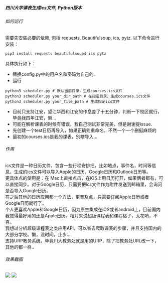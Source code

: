 ##### 四川大学课表生成ics文件, Python版本
###### 如何运行
需要先安装必要的依赖, 包括 requests, Beautifulsoup, ics, pytz.
以下命令进行安装：
```shell
pip3 install requests beautifulsoup4 ics pytz
```
具体执行如下：
* 替换config.py中的用户名和密码为自己的.
* 运行
```shell
python3 scheduler.py # 默认当前目录，生成courses.ics文件
python3 scheduler.py your_dir_path # 在指定目录，生成courses.ics文件
python3 scheduler.py your_file_path # 生成指定ics文件
```
* 目前只支持江安，望江华西和江安的作息差了十五分钟，判断一下校区就行，毕竟我四年江安，懒...
* 可能在解析课表的时候有错误，我自己测试非常完美，但是谢谢提issue.
* 先创建一个test日历再导入，如果正确则重命名，不然一个一个删挺麻烦的
* 最初的courses.ics是我的课表，别瞎导入...

###### 作用
ics文件是一种日历文件，包含一些行程安排把，比如地点，事件名，时间等信息。生成的ics文件可以导入Apple的日历，Google日历和Outlook日历等。     
更具体点的使用是：在 Mac上直接点击，在iOS上用日历打开，如果俩者都有，可以直接同步。对于Google日历，只需要把ics文件作为附件发送到邮箱里，会询问是否导入Google日历。    
在之后其他的日历应用都一个方法，更普及点，只需要订阅Apple日历或者Google日历就行了。     
个人更喜欢Apple和Google日历，因为原生集成在iOS或者android上，目前国内我觉得最好用的还是Apple日历。相对来说超级课程表和课程格子，太花哨，不喜。    
我想过分析超级课程表之类应用API，可以省去爬取课表的步骤，并且支持国内的大部分学校。懒，没时间，止步...      
支持URP教务系统，毕竟川大教务处就是用的URP，除了把教务处URL改一下，其他的都一样..

###### 效果截图
![](http://omoitwcai.bkt.clouddn.com/2017-10-09-IMG_1172.PNG)
![](http://omoitwcai.bkt.clouddn.com/2017-10-09-IMG_1173.PNG)